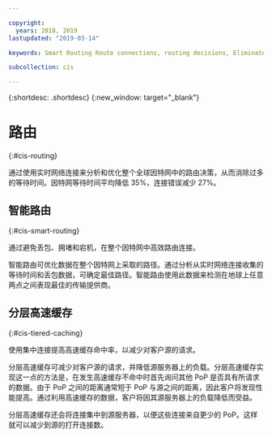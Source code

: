```yaml
---

copyright:
  years: 2018, 2019
lastupdated: "2019-03-14"

keywords: Smart Routing Route connections, routing decisions, Eliminate excess latency

subcollection: cis

---
```


{:shortdesc: .shortdesc}
{:new_window: target="_blank"}

# 路由
{:#cis-routing}

通过使用实时网络连接来分析和优化整个全球因特网中的路由决策，从而消除过多的等待时间。因特网等待时间平均降低 35%，连接错误减少 27%。 
## 智能路由
{:#cis-smart-routing}

通过避免丢包、拥堵和宕机，在整个因特网中高效路由连接。

智能路由可优化数据在整个因特网上采取的路径。通过分析从实时网络连接收集的等待时间和丢包数据，可确定最佳路径。智能路由使用此数据来检测在地球上任意两点之间表现最佳的传输提供商。

## 分层高速缓存
{:#cis-tiered-caching}

使用集中连接提高高速缓存命中率，以减少对客户源的请求。

分层高速缓存可减少对客户源的请求，并降低源服务器上的负载。分层高速缓存实现这一点的方法是，在发生高速缓存不命中时首先询问其他 PoP 是否具有所请求的数据。由于 PoP 之间的距离通常短于 PoP 与源之间的距离，因此客户将发现性能提高。通过利用高速缓存的数据，客户将因其源服务器上的负载降低而受益。

分层高速缓存还会将连接集中到源服务器，以便这些连接来自更少的 PoP。这样就可以减少到源的打开连接数。
